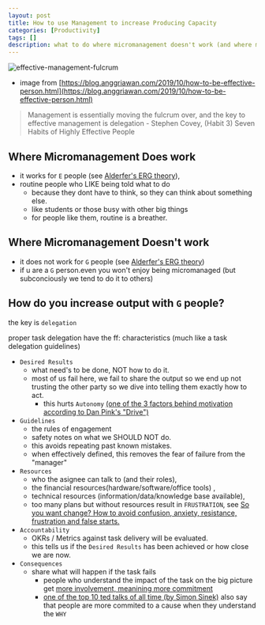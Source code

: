 ```yaml
---
layout: post
title: How to use Management to increase Producing Capacity
categories: [Productivity]
tags: []
description: what to do where micromanagement doesn't work (and where micromanagement does work) From Habit3: Putting first things first, Seven Habits of Highly Effective People by Stephen Covey
---
```


![effective-management-fulcrum](https://1.bp.blogspot.com/-KdbV74qE7k4/XZ6GIFTiJMI/AAAAAAAApvU/9k14-qC2KLsTQ7ed4-dExGG2ZRapLMh9gCNcBGAsYHQ/s400/management%2Bis%2Bessentially%2Bmoving%2Bthe%2Bfulcrum%2Bover.png)
* image from [https://blog.anggriawan.com/2019/10/how-to-be-effective-person.html](https://blog.anggriawan.com/2019/10/how-to-be-effective-person.html)
> Management is essentially moving the fulcrum over, and the key to effective management is delegation - Stephen Covey, (Habit 3) Seven Habits of Highly Effective People

## Where Micromanagement Does work
* it works for `E` people (see [Alderfer's ERG theory](https://en.wikipedia.org/wiki/ERG_theory)), 
* routine people who LIKE being told what to do
  * because they dont have to think, so they can think about something else.
  * like students or those busy with other big things
  * for people like them, routine is a breather.

## Where Micromanagement Doesn't work
* it does not work for `G` people (see [Alderfer's ERG theory](https://en.wikipedia.org/wiki/ERG_theory))
* if u are a `G` person.even you won't enjoy being micromanaged (but subconciously we tend to do it to others)

## How do you increase output with `G` people?
the key is `delegation`

proper task delegation have the ff: characteristics (much like a task delegation guidelines)
* `Desired Results` 
  * what need's to be done, NOT how to do it. 
  * most of us fail here, we fail to share the output so we end up not trusting the other party so we dive into telling them exactly how to act. 
    * this hurts `Autonomy` [(one of the 3 factors behind motivation according to Dan Pink's "Drive")](https://en.wikipedia.org/wiki/Drive:_The_Surprising_Truth_About_What_Motivates_Us)
* `Guidelines` 
  * the rules of engagement
  * safety notes on what we SHOULD NOT do. 
  * this avoids repeating past known mistakes.
  * when effectively defined, this removes the fear of failure from the "manager"
* `Resources`
  * who the asignee can talk to (and their roles), 
  * the financial resources(hardware/software/office tools) , 
  * technical resources (information/data/knowledge base available), 
  * too many plans but without resources result in `FRUSTRATION`, see [So you want change? How to avoid confusion, anxiety, resistance, frustration and false starts.](https://www.linkedin.com/pulse/so-you-want-change-how-avoid-confusion-anxiety-false-starts-watling/)
* `Accountability` 
  * OKRs / Metrics against task delivery will be evaluated.
  * this tells us if the `Desired Results` has been achieved or how close we are now.
* `Consequences`
  * share what will happen if the task fails
    * people who understand the impact of the task on the big picture get [more involvement, meanining more commitment](https://lamountaincoaching.com/commitment/involvement-commitment/) 
    * [one of the top 10 ted talks of all time (by Simon Sinek)](https://www.youtube.com/watch?v=u4ZoJKF_VuA) also say that people are more commited to a cause when they understand the `WHY`
    
